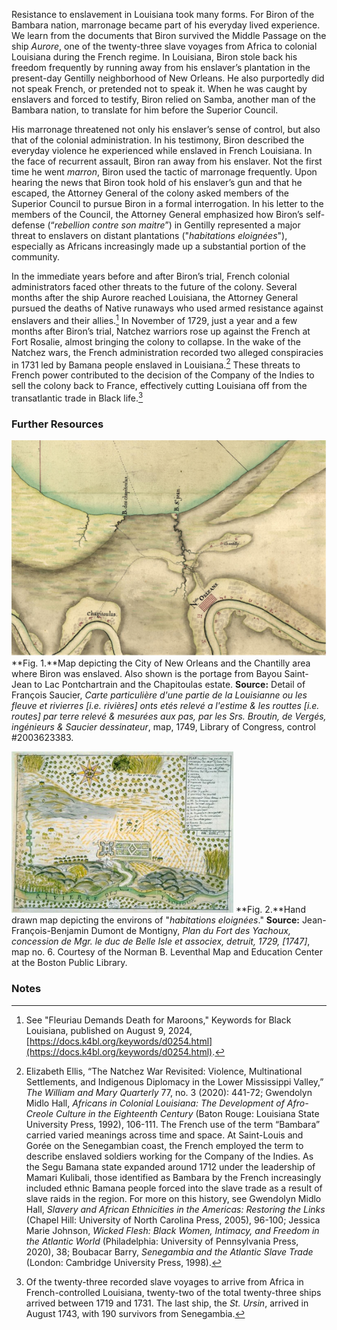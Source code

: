 Resistance to enslavement in Louisiana took many forms. For Biron of the Bambara nation, marronage became part of his everyday lived experience. We learn from the documents that Biron survived the Middle Passage on the ship *Aurore*, one of the twenty-three slave voyages from Africa to colonial Louisiana during the French regime. In Louisiana, Biron stole back his freedom frequently by running away from his enslaver’s plantation in the present-day Gentilly neighborhood of New Orleans. He also purportedly did not speak French, or pretended not to speak it. When he was caught by enslavers and forced to testify, Biron relied on Samba, another man of the Bambara nation, to translate for him before the Superior Council.  
  
His marronage threatened not only his enslaver’s sense of control, but also that of the colonial administration. In his testimony, Biron described the everyday violence he experienced while enslaved in French Louisiana. In the face of recurrent assault, Biron ran away from his enslaver. Not the first time he went *marron*, Biron used the tactic of marronage frequently. Upon hearing the news that Biron took hold of his enslaver’s gun and that he escaped, the Attorney General of the colony asked members of the Superior Council to pursue Biron in a formal interrogation. In his letter to the members of the Council, the Attorney General emphasized how Biron’s self-defense (“*rebellion contre son maitre*”) in Gentilly represented a major threat to enslavers on distant plantations ("*habitations eloignées*"), especially as Africans increasingly made up a substantial portion of the community.  
  
In the immediate years before and after Biron’s trial, French colonial administrators faced other threats to the future of the colony. Several months after the ship Aurore reached Louisiana, the Attorney General pursued the deaths of Native runaways who used armed resistance against enslavers and their allies.[^i] In November of 1729, just a year and a few months after Biron’s trial, Natchez warriors rose up against the French at Fort Rosalie, almost bringing the colony to collapse. In the wake of the Natchez wars, the French administration recorded two alleged conspiracies in 1731 led by Bamana people enslaved in Louisiana.[^ii] These threats to French power contributed to the decision of the Company of the Indies to sell the colony back to France, effectively cutting Louisiana off from the transatlantic trade in Black life.[^iii]  
  
### Further Resources  
  
![Map depicting the City of New Orleans and the Chantilly area where Biron was enslaved](/objects/s002-01.png)
**Fig. 1.**Map depicting the City of New Orleans and the Chantilly area where Biron was enslaved. Also shown is the portage from Bayou Saint-Jean to Lac Pontchartrain and the Chapitoulas estate.  **Source:** Detail of François Saucier, *Carte particulière d'une partie de la Louisianne ou les fleuve et rivierres [i.e. rivières] onts etés relevé a l'estime & les routtes [i.e. routes] par terre relevé & mesurées aux pas, par les Srs. Broutin, de Vergés, ingénieurs & Saucier dessinateur*, map, 1749, Library of Congress, control #2003623383.

![Hand drawn map depicting the environs of “habitations eloignées.”](/objects/s002-02.png)
**Fig. 2.**Hand drawn map depicting the environs of "*habitations eloignées*." **Source:** Jean-François-Benjamin Dumont de Montigny, *Plan du Fort des Yachoux, concession de Mgr. le duc de Belle Isle et associex, detruit, 1729, [1747]*, map no. 6. Courtesy of the Norman B. Leventhal Map and Education Center at the Boston Public Library.  
  
### Notes  
  
[^i]: See "Fleuriau Demands Death for Maroons," Keywords for Black Louisiana, published on August 9, 2024, [https://docs.k4bl.org/keywords/d0254.html](https://docs.k4bl.org/keywords/d0254.html).  
  
[^ii]: Elizabeth Ellis, “The Natchez War Revisited: Violence, Multinational Settlements, and Indigenous Diplomacy in the Lower Mississippi Valley,” *The William and Mary Quarterly* 77, no. 3 (2020): 441-72; Gwendolyn Midlo Hall, *Africans in Colonial Louisiana: The Development of Afro-Creole Culture in the Eighteenth Century* (Baton Rouge: Louisiana State University Press, 1992), 106-111. The French use of the term “Bambara” carried varied meanings across time and space. At Saint-Louis and Gorée on the Senegambian coast, the French employed the term to describe enslaved soldiers working for the Company of the Indies. As the Segu Bamana state expanded around 1712 under the leadership of Mamari Kulibali, those identified as Bambara by the French increasingly included ethnic Bamana people forced into the slave trade as a result of slave raids in the region. For more on this history, see Gwendolyn Midlo Hall, *Slavery and African Ethnicities in the Americas: Restoring the Links* (Chapel Hill: University of North Carolina Press, 2005), 96-100; Jessica Marie Johnson, *Wicked Flesh: Black Women, Intimacy, and Freedom in the Atlantic World* (Philadelphia: University of Pennsylvania Press, 2020), 38; Boubacar Barry, *Senegambia and the Atlantic Slave Trade* (London: Cambridge University Press, 1998).  
  
[^iii]: Of the twenty-three recorded slave voyages to arrive from Africa in French-controlled Louisiana, twenty-two of the total twenty-three ships arrived between 1719 and 1731. The last ship, the *St. Ursin*, arrived in August 1743, with 190 survivors from Senegambia.